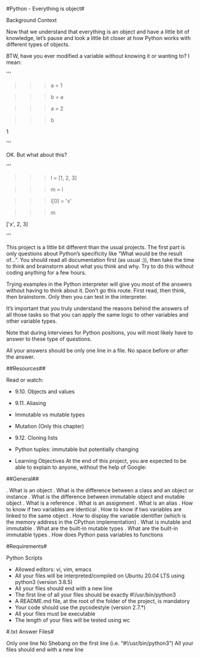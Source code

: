 #Python - Everything is object#


Background Context

Now that we understand that everything is an object and have a little bit of knowledge, let’s pause and look a little bit closer at how Python works with different types of objects.

BTW, have you ever modified a variable without knowing it or wanting to? I mean:

'''
>>> a = 1

>>> b = a

>>> a = 2

>>> b

1
>>> 
'''

OK. But what about this?

'''
>>> l = [1, 2, 3]

>>> m = l

>>> l[0] = 'x'

>>> m

['x', 2, 3]

>>> 
'''


This project is a little bit different than the usual projects. The first part is only questions about Python’s specificity like “What would be the result of…”. You should read all documentation first (as usual :)), then take the time to think and brainstorm about what you think and why. Try to do this without coding anything for a few hours.

Trying examples in the Python interpreter will give you most of the answers without having to think about it. Don’t go this route. First read, then think, then brainstorm. Only then you can test in the interpreter.

It’s important that you truly understand the reasons behind the answers of all those tasks so that you can apply the same logic to other variables and other variable types.

Note that during interviews for Python positions, you will most likely have to answer to these type of questions.

All your answers should be only one line in a file. No space before or after the answer.

##Resources##

Read or watch:

- 9.10. Objects and values
- 9.11. Aliasing
- Immutable vs mutable types
- Mutation (Only this chapter)
- 9.12. Cloning lists
- Python tuples: immutable but potentially changing

- Learning Objectives
At the end of this project, you are expected to be able to explain to anyone, without the help of Google:

##General##

. What is an object
. What is the difference between a class and an object or instance
. What is the difference between immutable object and mutable object
. What is a reference
. What is an assignment
. What is an alias
. How to know if two variables are identical
. How to know if two variables are linked to the same object
. How to display the variable identifier (which is the memory address in the CPython implementation)
. What is mutable and immutable
. What are the built-in mutable types
. What are the built-in immutable types
. How does Python pass variables to functions

#Requirements#

Python Scripts

- Allowed editors: vi, vim, emacs
- All your files will be interpreted/compiled on Ubuntu 20.04 LTS using python3 (version 3.8.5)
- All your files should end with a new line
- The first line of all your files should be exactly #!/usr/bin/python3
- A README.md file, at the root of the folder of the project, is mandatory
- Your code should use the pycodestyle (version 2.7.*)
- All your files must be executable
- The length of your files will be tested using wc

#.txt Answer Files#

Only one line
No Shebang on the first line (i.e. “#!/usr/bin/python3”)
All your files should end with a new line